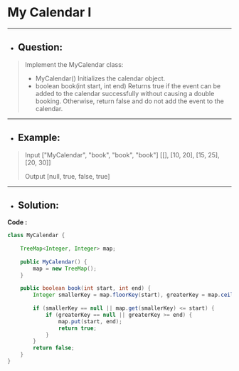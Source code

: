# My Calendar I
--- 
- ## Question:
> Implement the MyCalendar class:
> 
>- MyCalendar() Initializes the calendar object.
>- boolean book(int start, int end) Returns true if the event can be added to the calendar successfully without causing a double booking. Otherwise, return false and do not add the event to the calendar.
---
- ## Example:
> Input
["MyCalendar", "book", "book", "book"]
[[], [10, 20], [15, 25], [20, 30]]
> 
> Output
[null, true, false, true]
---
- ## Solution:
**Code :**
```java
class MyCalendar {
    
    TreeMap<Integer, Integer> map;
    
    public MyCalendar() {
        map = new TreeMap();
    }
    
    public boolean book(int start, int end) {
        Integer smallerKey = map.floorKey(start), greaterKey = map.ceilingKey(start);
        
        if (smallerKey == null || map.get(smallerKey) <= start) {
            if (greaterKey == null || greaterKey >= end) {
                map.put(start, end);
                return true;
            }
        } 
        return false;
    }
}
